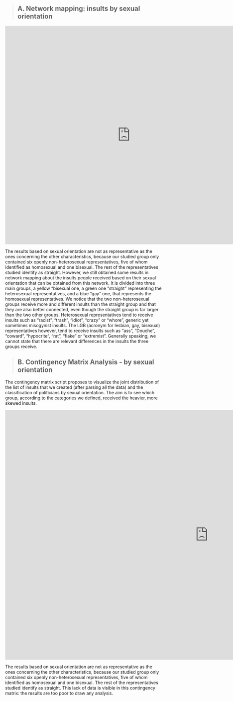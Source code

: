 > ## A. Network mapping: insults by sexual orientation 

<iframe src="https://documents.cortext.net/a1f1/a1f182f57d9837308532fd9dba3acc92/53323/maps/hn-usrep26876_6899top150-ISItermsadjective-ISItermssexualitysmaller-chi2cooc-99999-oT0.09-9999-louFalse.pdf" frameborder="0" style="overflow:hidden;border:1px solid #DDDDDD;" width="800" height="700" allowfullscreen></iframe>

The results based on sexual orientation are not as representative as the ones concerning the other characteristics, because our studied group only contained six openly non-heterosexual representatives, five of whom identified as homosexual and one bisexual. The rest of the representatives studied identify as straight. However, we still obtained some results in network mapping about the insults people received based on their sexual orientation that can be obtained from this network. It is divided into three main groups, a yellow “bisexual one, a green one “straight” representing the heterosexual representatives, and a blue “gay” one, that represents the homosexual representatives. We notice that the two non-heterosexual groups receive more and different insults than the straight group and that they are also better connected, even though the straight group is far larger than the two other groups. Heterosexual representatives tend to receive insults such as “racist”, “trash”, “idiot”, “crazy” or “whore”, generic yet sometimes misogynist insults. The LGB (acronym for lesbian, gay, bisexual) representatives however, tend to receive insults such as “ass”, “Douche”, “coward”, “hypocrite”, “rat”, “flake” or “extremist”. Generally speaking, we cannot state that there are relevant differences in the insults the three groups receive.


> ## B.  Contingency Matrix Analysis - by sexual orientation 
The contingency matrix script proposes to visualize the joint distribution of the list of insults that we created (after parsing all the data) and the classification of politicians by sexual orientation. The aim is to see which group, according to the categories we defined, received the heavier, more skewed insults. 

<iframe src="https://documents.cortext.net/930d/930d443be49463b3061eb739e11fd907/53394/contingency_matrix-usrep2-logFalse-ISItermssexuality_big_database-sentpolarity_full_text-y6876_7218-reordered-nFchi2.pdf" frameborder="0" style="overflow:hidden;border:1px solid #DDDDDD;" width="1300" height="800" allowfullscreen></iframe>

The results based on sexual orientation are not as representative as the ones concerning the other characteristics, because our studied group only contained six openly non-heterosexual representatives, five of whom identified as homosexual and one bisexual. The rest of the representatives studied identify as straight. This lack of data is visible in this contingency matrix: the results are too poor to draw any analysis. 



